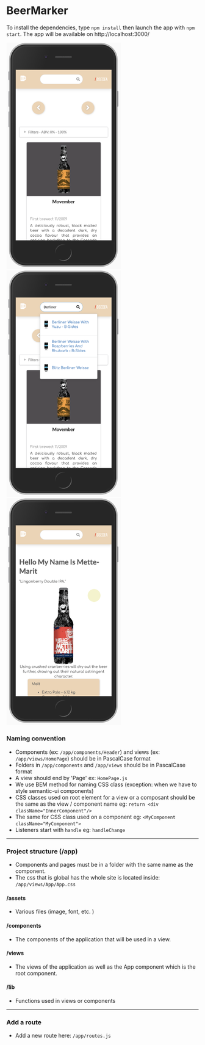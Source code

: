 
# BeerMarker


To install the dependencies, type `npm install` then launch the app with `npm start`. The app will be available on http://localhost:3000/
<div>
<img src="https://github.com/fabrice126/BeerMarket/blob/master/github/img/beer_market_list.png?raw=true" width="300"/>
</div>
<div>
<img src="https://github.com/fabrice126/BeerMarket/blob/master/github/img/beer_market_search.png?raw=true" width="300"/>
</div>
<div>
<img src="https://github.com/fabrice126/BeerMarket/blob/master/github/img/beer_market_detail.png?raw=true" width="300"/>
</div>

### Naming convention

-  Components (ex: `/app/components/Header`) and views (ex: `/app/views/HomePage`) should be in PascalCase format
- Folders in `/app/components` and `/app/views` should be in PascalCase format
- A view should end by 'Page' ex: `HomePage.js`
- We use BEM method for naming  CSS class (exception: when we have to style semantic-ui components)
- CSS classes used on root element for a view or a composant should be the same as the view / component name eg: `return <div className="InnerComponent"/>`
- The same for CSS class used on a component eg: `<MyComponent className="MyComponent">`
- Listeners start with `handle` eg: `handleChange`

---
### Project structure (/app)
- Components and pages must be in a folder with the same name as the component.
- The css that is global has the whole site is located inside: `/app/views/App/App.css`
#### /assets
- Various files (image, font, etc. )
#### /components
- The components of the application that will be used in a view.
#### /views
- The views of the application as well as the App component which is the root component.
#### /lib
- Functions used in views or components


---
### Add a route
- Add a new route here: `/app/routes.js`